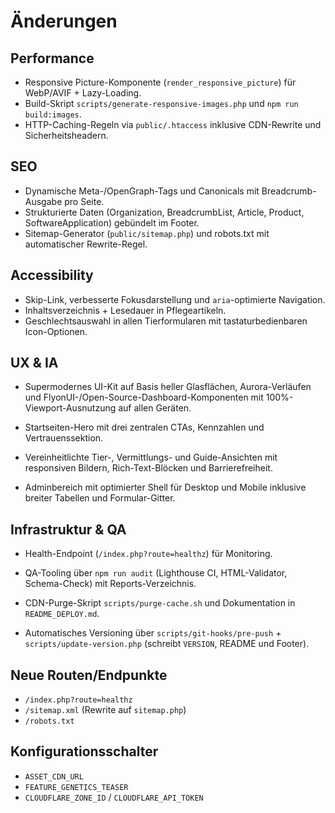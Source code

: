 # Änderungen

## Performance
- Responsive Picture-Komponente (`render_responsive_picture`) für WebP/AVIF + Lazy-Loading.
- Build-Skript `scripts/generate-responsive-images.php` und `npm run build:images`.
- HTTP-Caching-Regeln via `public/.htaccess` inklusive CDN-Rewrite und Sicherheitsheadern.

## SEO
- Dynamische Meta-/OpenGraph-Tags und Canonicals mit Breadcrumb-Ausgabe pro Seite.
- Strukturierte Daten (Organization, BreadcrumbList, Article, Product, SoftwareApplication) gebündelt im Footer.
- Sitemap-Generator (`public/sitemap.php`) und robots.txt mit automatischer Rewrite-Regel.

## Accessibility
- Skip-Link, verbesserte Fokusdarstellung und `aria`-optimierte Navigation.
- Inhaltsverzeichnis + Lesedauer in Pflegeartikeln.
- Geschlechtsauswahl in allen Tierformularen mit tastaturbedienbaren Icon-Optionen.

## UX & IA

- Supermodernes UI-Kit auf Basis heller Glasflächen, Aurora-Verläufen und FlyonUI-/Open-Source-Dashboard-Komponenten mit 100%-Viewport-Ausnutzung auf allen Geräten.

- Startseiten-Hero mit drei zentralen CTAs, Kennzahlen und Vertrauenssektion.
- Vereinheitlichte Tier-, Vermittlungs- und Guide-Ansichten mit responsiven Bildern, Rich-Text-Blöcken und Barrierefreiheit.
- Adminbereich mit optimierter Shell für Desktop und Mobile inklusive breiter Tabellen und Formular-Gitter.

## Infrastruktur & QA
- Health-Endpoint (`/index.php?route=healthz`) für Monitoring.
- QA-Tooling über `npm run audit` (Lighthouse CI, HTML-Validator, Schema-Check) mit Reports-Verzeichnis.
- CDN-Purge-Skript `scripts/purge-cache.sh` und Dokumentation in `README_DEPLOY.md`.

- Automatisches Versioning über `scripts/git-hooks/pre-push` + `scripts/update-version.php` (schreibt `VERSION`, README und Footer).


## Neue Routen/Endpunkte
- `/index.php?route=healthz`
- `/sitemap.xml` (Rewrite auf `sitemap.php`)
- `/robots.txt`

## Konfigurationsschalter
- `ASSET_CDN_URL`
- `FEATURE_GENETICS_TEASER`
- `CLOUDFLARE_ZONE_ID` / `CLOUDFLARE_API_TOKEN`

